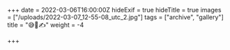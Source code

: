 +++
date = 2022-03-06T16:00:00Z
hideExif = true
hideTitle = true
images = ["/uploads/2022-03-07_12-55-08_utc_2.jpg"]
tags = ["archive", "gallery"]
title = "😅🤏✍️"
weight = -4

+++
